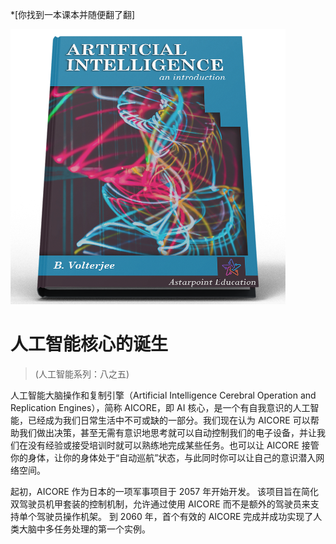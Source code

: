 *[你找到一本课本并随便翻了翻]

![AI Textbook](/resources/lore/textbookAI440.png)

# 人工智能核心的诞生
> (人工智能系列：八之五)

人工智能大脑操作和复制引擎（Artificial Intelligence Cerebral Operation and Replication Engines），简称 AICORE，即 AI 核心，是一个有自我意识的人工智能，已经成为我们日常生活中不可或缺的一部分。我们现在认为 AICORE 可以帮助我们做出决策，甚至无需有意识地思考就可以自动控制我们的电子设备，并让我们在没有经验或接受培训时就可以熟练地完成某些任务。也可以让 AICORE 接管你的身体，让你的身体处于“自动巡航”状态，与此同时你可以让自己的意识潜入网络空间。

起初，AICORE 作为日本的一项军事项目于 2057 年开始开发。 该项目旨在简化双驾驶员机甲套装的控制机制，允许通过使用 AICORE 而不是额外的驾驶员来支持单个驾驶员操作机架。 到 2060 年，首个有效的 AICORE 完成并成功实现了人类大脑中多任务处理的第一个实例。